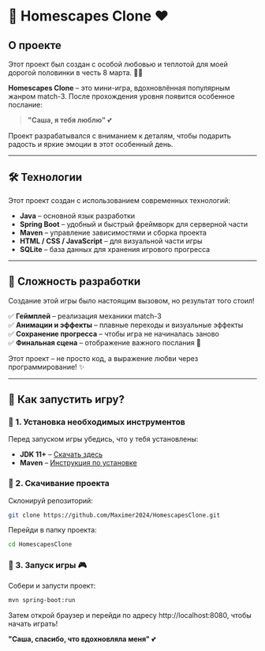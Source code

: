 # 🌸 Homescapes Clone ❤️

## О проекте  
Этот проект был создан с особой любовью и теплотой для моей дорогой половинки в честь 8 марта. 🎁💖  

**Homescapes Clone** – это мини-игра, вдохновлённая популярным жанром match-3. После прохождения уровня появится особенное послание:  

> **"Саша, я тебя люблю"** 💕  

Проект разрабатывался с вниманием к деталям, чтобы подарить радость и яркие эмоции в этот особенный день.

---

## 🛠 Технологии  
Этот проект создан с использованием современных технологий:  

- **Java** – основной язык разработки  
- **Spring Boot** – удобный и быстрый фреймворк для серверной части  
- **Maven** – управление зависимостями и сборка проекта  
- **HTML / CSS / JavaScript** – для визуальной части игры  
- **SQLite** – база данных для хранения игрового прогресса  

---

## 🎯 Сложность разработки  
Создание этой игры было настоящим вызовом, но результат того стоил!  

✅ **Геймплей** – реализация механики match-3  
✅ **Анимации и эффекты** – плавные переходы и визуальные эффекты  
✅ **Сохранение прогресса** – чтобы игра не начиналась заново  
✅ **Финальная сцена** – отображение важного послания 💖  

Этот проект – не просто код, а выражение любви через программирование! ✨  

---

## 🚀 Как запустить игру?  

### 🔹 1. Установка необходимых инструментов  
Перед запуском игры убедись, что у тебя установлены:  
- **JDK 11+** – [Скачать здесь](https://www.oracle.com/java/technologies/javase-jdk11-downloads.html)  
- **Maven** – [Инструкция по установке](https://maven.apache.org/install.html)  

### 🔹 2. Скачивание проекта  
Склонируй репозиторий:  
```sh
git clone https://github.com/Maximer2024/HomescapesClone.git
```
Перейди в папку проекта:
```sh
cd HomescapesClone
```
### 🔹 3. Запуск игры 🎮
Собери и запусти проект:
```sh
mvn spring-boot:run
```
Затем открой браузер и перейди по адресу http://localhost:8080, чтобы начать играть!

**"Саша, спасибо, что вдохновляла меня"** 💕

